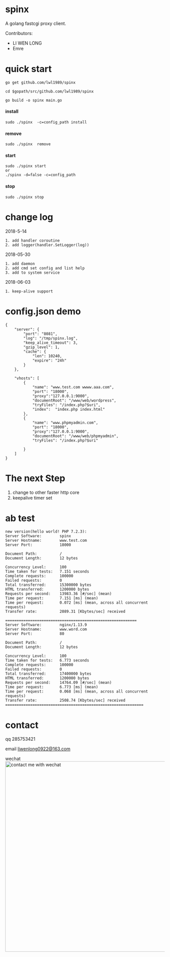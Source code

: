 # spinx

A golang fastcgi  proxy client.

Contributors:
* LI WEN LONG
* Emre

# quick start

    go get github.com/lwl1989/spinx
    
    cd $gopath/src/github.com/lwl1989/spinx
    
    go build -o spinx main.go
    
#### install

    sudo ./spinx  -c=config_path install
#### remove

    sudo ./spinx  remove
#### start

    sudo ./spinx start
    or
    ./spinx -d=false -c=config_path

#### stop

    sudo ./spinx stop    

# change log 

2018-5-14
  
    1. add handler coroutine
    2. add logger(handler.SetLogger(log))

2018-05-30
    
    1. add daemon
    2. add cmd set config and list help
    3. add to system service

2018-06-03

    1. keep-alive support

# config.json demo

```
{
    "server": {
        "port": "8081",
        "log": "/tmp/spinx.log",
        "keep_alive_timeout": 3,
        "gzip_level": 1,
        "cache": {
            "len": 10240,
            "expire": "24h"
        }
    },

    "vhosts": [
        {
            "name": "www.test.com wwww.aaa.com",
            "port": "18000",
            "proxy":"127.0.0.1:9000",
            "documentRoot": "/www/web/wordpress",
            "tryFiles": "/index.php?$uri",
            "index":  "index.php index.html"
        },
        {
            "name": "www.phpmyadmin.com",
            "port": "18000",
            "proxy":"127.0.0.1:9000",
            "documentRoot": "/www/web/phpmyadmin",
            "tryFiles": "/index.php?$uri"

        }
    ]
}
```

# The next Step

1. change to other  faster http core
2. keepalive timer  set

# ab test

```
new version(hello world! PHP 7.2.3):
Server Software:        spinx
Server Hostname:        www.test.com
Server Port:            18000

Document Path:          /
Document Length:        12 bytes

Concurrency Level:      100
Time taken for tests:   7.151 seconds
Complete requests:      100000
Failed requests:        0
Total transferred:      15300000 bytes
HTML transferred:       1200000 bytes
Requests per second:    13983.36 [#/sec] (mean)
Time per request:       7.151 [ms] (mean)
Time per request:       0.072 [ms] (mean, across all concurrent requests)
Transfer rate:          2089.31 [Kbytes/sec] received

==========================================================
Server Software:        nginx/1.13.9
Server Hostname:        www.word.com
Server Port:            80

Document Path:          /
Document Length:        12 bytes

Concurrency Level:      100
Time taken for tests:   6.773 seconds
Complete requests:      100000
Failed requests:        0
Total transferred:      17400000 bytes
HTML transferred:       1200000 bytes
Requests per second:    14764.09 [#/sec] (mean)
Time per request:       6.773 [ms] (mean)
Time per request:       0.068 [ms] (mean, across all concurrent requests)
Transfer rate:          2508.74 [Kbytes/sec] received
=============================================================
```


# contact

qq 285753421

email liwenlong0922@163.com
    
wechat
<img src="https://github.com/lwl1989/spinx/blob/master/Wechat.jpeg" alt="contact me with wechat" width="600" />





